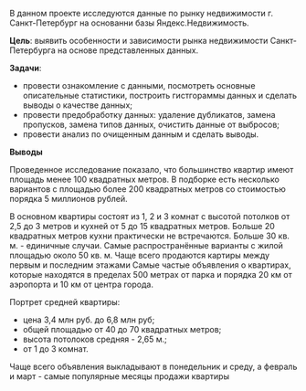 В данном проекте исследуются данные по рынку недвижимости г. Санкт-Петербург на основанни базы Яндекс.Недвижимость.

**Цель**: выявить особенности и зависимости рынка недвижимости Санкт-Петербурга на основе представленных данных.
 
**Задачи**:
 * провести ознакомление с данными, посмотреть основные описательные статистики, построить гистгораммы данных и сделать выводы о качестве данных;
 * провести предобработку данных: удаление дубликатов, замена пропусков, замена типов данных, очистить данные от выбросов;
 * провести анализ по очищенным данным и сделать выводы.

**Выводы**

Проведенное исследование показало, что большинство квартир имеют площадь менее 100 квадратных метров. В подборке есть несколько вариантов с площадью более 200 квадратных метров со стоимостью порядка 5 миллионов рублей.

В основном квартиры состоят из 1, 2 и 3 комнат с высотой потолков от 2,5 до 3 метров и кухней от 5 до 15 квадратных метров. Больше 20 квадратных метров кухни практически не встречаются. Больше 30 кв. м. - единичные случаи. Самые распространённые варианты с жилой площадью около 50 кв. м. Чаще всего продаются картиры между первым и последним этажами Самые частые объявления о квартирах, которые находятся в пределах 500 метрах от парка и порядка 20 км от аэропорта и 10 км от центра города.

Портрет средней квартиры:

* цена 3,4 млн руб. до 6,8 млн руб;
* общей площадью от 40 до 70 квадратных метров;
* высота потолоков средняя - 2,65 м.;
* от 1 до 3 комнат.

Чаще всего объявления выкладывают в понедельник и среду, а февраль и март - самые популярные месяцы продажи квартиры
